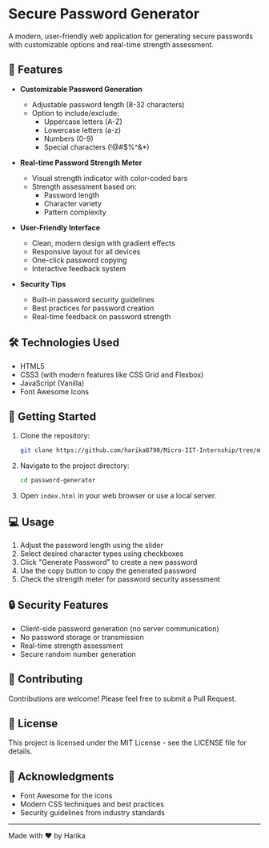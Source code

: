 # Secure Password Generator

A modern, user-friendly web application for generating secure passwords with customizable options and real-time strength assessment.

## 🌟 Features

- **Customizable Password Generation**
  - Adjustable password length (8-32 characters)
  - Option to include/exclude:
    - Uppercase letters (A-Z)
    - Lowercase letters (a-z)
    - Numbers (0-9)
    - Special characters (!@#$%^&*)

- **Real-time Password Strength Meter**
  - Visual strength indicator with color-coded bars
  - Strength assessment based on:
    - Password length
    - Character variety
    - Pattern complexity

- **User-Friendly Interface**
  - Clean, modern design with gradient effects
  - Responsive layout for all devices
  - One-click password copying
  - Interactive feedback system

- **Security Tips**
  - Built-in password security guidelines
  - Best practices for password creation
  - Real-time feedback on password strength

## 🛠️ Technologies Used

- HTML5
- CSS3 (with modern features like CSS Grid and Flexbox)
- JavaScript (Vanilla)
- Font Awesome Icons

## 🚀 Getting Started

1. Clone the repository:
   ```bash
   git clone https://github.com/harika8790/Micro-IIT-Internship/tree/main/password%20generator
   ```

2. Navigate to the project directory:
   ```bash
   cd password-generator
   ```

3. Open `index.html` in your web browser or use a local server.

## 💻 Usage

1. Adjust the password length using the slider
2. Select desired character types using checkboxes
3. Click "Generate Password" to create a new password
4. Use the copy button to copy the generated password
5. Check the strength meter for password security assessment

## 🔒 Security Features

- Client-side password generation (no server communication)
- No password storage or transmission
- Real-time strength assessment
- Secure random number generation

## 🤝 Contributing

Contributions are welcome! Please feel free to submit a Pull Request.

## 📝 License

This project is licensed under the MIT License - see the LICENSE file for details.

## 🙏 Acknowledgments

- Font Awesome for the icons
- Modern CSS techniques and best practices
- Security guidelines from industry standards

---

Made with ❤️ by Harika